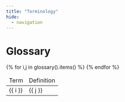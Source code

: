 ```yaml
---
title: "Terminology"
hide:
  - navigation
---
```


# Glossary

<table>
    <thead>
        <tr>
            <td>Term</td>
            <td>Definition</td>
        </tr>
    </thead>
    {% for i,j in glossary().items() %}
        <tr>
            <td>{{ i }}</td>
            <td>{{ j }}</td>
        </tr>
    {% endfor %}
</table>